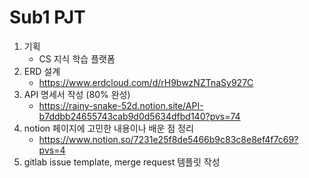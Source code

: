 # Sub1 PJT
1. 기획
    - CS 지식 학습 플랫폼
2. ERD 설계
    - https://www.erdcloud.com/d/rH9bwzNZTnaSy927C
3. API 명세서 작성 (80% 완성)
    - https://rainy-snake-52d.notion.site/API-b7ddbb24655743cab9d0d5634dfbd140?pvs=74
4. notion 페이지에 고민한 내용이나 배운 점 정리
   - https://www.notion.so/7231e25f8de5466b9c83c8e8ef4f7c69?pvs=4
5. gitlab issue template, merge request 템플릿 작성

